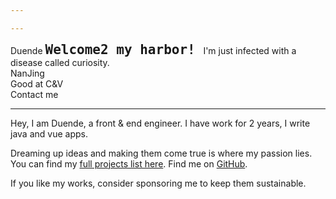 ```yaml
---

---
```


<script setup lang="ts">
import avatar from '~/assets/avatar.jpg' 
import qqImage from '~/assets/qq-scan-code.jpg'
import wxImage from '~/assets/wechat-pay-code.jpg'
</script>
<style scoped>
.typing-words {
  font: bold 150% Consolas, Monaco, monospace;
  width: 20ch;
  white-space: nowrap;
  margin: 0;
  overflow: hidden;
  animation: typing 2.3s steps(20, end);
}

@keyframes typing {
  from {
    width: 0;
  }
}
</style>

<div flex gap-x-8 lt-sm="flex-col gap-y-4" items-center>
  <img :src="avatar" rounded-full class="!w-160px !h-160px">
  <div flex="~ col" lt-sm="!mt-[-40px] items-center">
    <span text-42px font-bold>Duende</span>
    <span class="typing-words">
      Welcome2 my harbor!
    </span>
    <n-gradient-text :size="16" type="success">
      I'm just infected with a disease called curiosity.
    </n-gradient-text>
    <span flex-inline items-center >
      <div i-twemoji-flag-china /> <n-divider vertical />
      NanJing <n-divider vertical />
      <div i-twemoji-keycap-2 mr-1 /> <div i-twemoji-keycap-3 /> <n-divider vertical />
      <div i-noto-v1-man-facepalming-light-skin-tone /> <n-divider vertical />
      <span flex-inline items-center>
        Good at C&V <div i-twemoji-face-savoring-food ml-2 />
      </span>
    </span>
    <div flex items-center text-16px>
      <div i-twemoji-backhand-index-pointing-right-medium-light-skin-tone mr-2 />
      <span mr-3 font-bold>Contact me</span>
      <div i-twemoji-two-hearts mr-4 />
      <n-popover trigger="click" placement="bottom">
        <template #trigger>
          <div i-carbon-letter-qq mx-2 cursor-pointer hover:text-red text-20px />
        </template>
        <n-image width="100" height="100" :src="qqImage" /> 
      </n-popover>   
      <n-divider vertical />
      <n-popover trigger="click" placement="bottom">
        <template #trigger>
          <div i-carbon-logo-wechat mx-2 cursor-pointer hover="text-[#329672]" text-20px />
        </template>
        <n-image width="100" height="100" :src="wxImage" /> 
      </n-popover>      
      <n-divider vertical />
      <n-popover trigger="click" placement="bottom">
        <template #trigger>
          <div i-carbon-logo-twitter ml-2 cursor-pointer hover="text-[#1D9BF0]" text-20px />
        </template>
        <n-image width="100" height="100" :src="qqImage" /> 
      </n-popover>  
    </div>
  </div>
</div>

***
Hey, I am Duende, a front & end engineer. I have work for 2 years, I write java
and vue apps.

Dreaming up ideas and making them come true is where my passion lies. You can find my [full projects list here](/projects). 
Find me on [GitHub](https://github.com/dud9).

If you like my works, consider sponsoring me to keep them sustainable.
